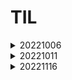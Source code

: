 # TIL
<details>
<summary>20221006</summary>
<div markdown="1">     
* 문서 단어 행렬

```python
from sklearn.feature_extraction.text import CountVectorizer
cv = CountVectorizer(stop_words='english', max_features=2000) # 문서 단어 행렬 최대 포함 단어 수 :2000
dtm = cv.fit_transform(df.Plot)
```
</div>
</details>


<details>
<summary>20221011</summary>
<div markdown="1">
*프로젝트 상세 정리

```
1. 기간
2. tool
3. language
4. 기획의도
5. 내 역할
6. 데이터 수집
7. 분석 방향
8. 진행 상황
9. 유의미한 결과
10. 성과

```
</div>
</details>


<details>
<summary>20221116</summary>
<div markdown="1">

머신러닝&딥러닝 스터디 시작

</div>
</details>
